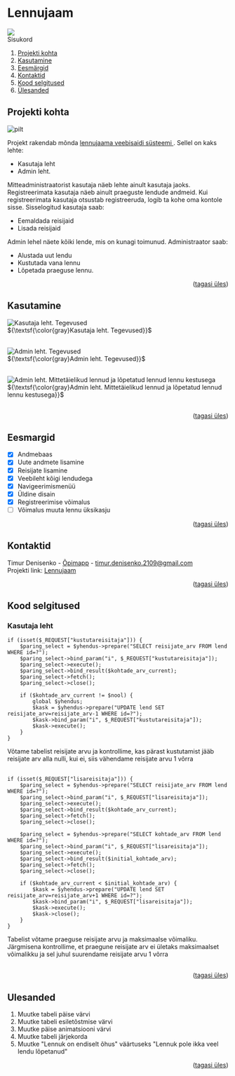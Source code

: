 # Lennujaam
<a name="readme-top"></a>
<div>
  <img src="https://eturbonews.com/cdn-cgi/image/width=1212,height=683,fit=crop,quality=80,format=auto,onerror=redirect,metadata=none/wp-content/uploads/2024/01/0-62-810x456.jpg">
</div>
<!-- SISUKORD -->
  <summary>Sisukord</summary>
  <ol>
    <li>
      <a href="#projekti-kohta">Projekti kohta</a>
    </li>
    <li>
      <a href="#kasutamine">Kasutamine</a>
    </li>
    <li>
      <a href="#eesmargid">Eesmärgid</a>
    </li>
    <li>
      <a href="#kontaktid">Kontaktid</a>
    </li>
    <li>
      <a href="#kood-selgitused">Kood selgitused</a>
    </li>
    <li>
      <a href="#ulesanded">Ülesanded</a>
    </li>
  </ol>


<!-- Projekti kohta -->
## Projekti kohta

![pilt](https://github.com/TimurDenisenko/lennujaam/assets/120181244/0c0c61b0-61ca-4d14-ae88-6926a4867617)

Projekt rakendab mõnda <a href="https://timurdenisenko22.thkit.ee/lennujaam/lennukasutaja.php">lennujaama veebisaidi süsteemi </a>. Sellel on kaks lehte:
* Kasutaja leht
* Admin leht.
  
Mitteadministraatorist kasutaja näeb lehte ainult kasutaja jaoks.
Registreerimata kasutaja näeb ainult praeguste lendude andmeid. Kui registreerimata kasutaja otsustab registreeruda, logib ta kohe oma kontole sisse.
Sisselogitud kasutaja saab:
* Eemaldada reisijaid 
* Lisada reisijaid
  
Admin lehel näete kõiki lende, mis on kunagi toimunud.
Administraator saab:
* Alustada uut lendu
* Kustutada vana lennu
* Lõpetada praeguse lennu.
<p align="right">(<a href="#readme-top">tagasi üles</a>)</p>


<!-- Kasutamine -->
## Kasutamine

![Kasutaja leht. Tegevused](https://github.com/TimurDenisenko/lennujaam/assets/120181244/82c1c64b-3686-4297-86f8-8c5b0291b408)
<br>
${\textsf{\color{gray}Kasutaja leht. Tegevused}}$
<br><br>

![Admin leht. Tegevused](https://github.com/TimurDenisenko/lennujaam/assets/120181244/a73eaaa8-71da-430b-b961-39bedcca1bed)
<br>
${\textsf{\color{gray}Admin leht. Tegevused}}$
<br><br>

![Admin leht. Mittetäielikud lennud ja lõpetatud lennud lennu kestusega](https://github.com/TimurDenisenko/lennujaam/assets/120181244/8c75d02b-5147-426f-8e1e-1c49300e3020)
<br>
${\textsf{\color{gray}Admin leht. Mittetäielikud lennud ja lõpetatud lennud lennu kestusega}}$
<br><br>
<p align="right">(<a href="#readme-top">tagasi üles</a>)</p>



<!-- Eesmärgid -->
## Eesmargid

- [x] Andmebaas
- [x] Uute andmete lisamine
- [x] Reisijate lisamine
- [x] Veebileht kõigi lendudega
- [x] Navigeerimismenüü
- [x] Üldine disain
- [x] Registreerimise võimalus
- [ ] Võimalus muuta lennu üksikasju

<p align="right">(<a href="#readme-top">tagasi üles</a>)</p>

<!-- Kontaktid -->
## Kontaktid

Timur Denisenko - <a href="https://timurdenisenko22.thkit.ee/wp/">Õpimapp</a> - timur.denisenko.2109@gmail.com
<br>
Projekti link: [Lennujaam](https://timurdenisenko22.thkit.ee/lennujaam/lennukasutaja.php)

<p align="right">(<a href="#readme-top">tagasi üles</a>)</p>

<!-- Kood selgitused -->
## Kood selgitused
### Kasutaja leht
```
if (isset($_REQUEST["kustutareisitaja"])) {
    $paring_select = $yhendus->prepare("SELECT reisijate_arv FROM lend WHERE id=?");
    $paring_select->bind_param("i", $_REQUEST["kustutareisitaja"]);
    $paring_select->execute();
    $paring_select->bind_result($kohtade_arv_current);
    $paring_select->fetch();
    $paring_select->close();

    if ($kohtade_arv_current != $nool) {
        global $yhendus;
        $kask = $yhendus->prepare("UPDATE lend SET reisijate_arv=reisijate_arv-1 WHERE id=?");
        $kask->bind_param("i", $_REQUEST["kustutareisitaja"]);
        $kask->execute();
    }
}
```
Võtame tabelist reisijate arvu ja kontrollime, kas pärast kustutamist jääb reisijate arv alla nulli, kui ei, siis vähendame reisijate arvu 1 võrra
<br><br>
```
if (isset($_REQUEST["lisareisitaja"])) {
    $paring_select = $yhendus->prepare("SELECT reisijate_arv FROM lend WHERE id=?");
    $paring_select->bind_param("i", $_REQUEST["lisareisitaja"]);
    $paring_select->execute();
    $paring_select->bind_result($kohtade_arv_current);
    $paring_select->fetch();
    $paring_select->close();

    $paring_select = $yhendus->prepare("SELECT kohtade_arv FROM lend WHERE id=?");
    $paring_select->bind_param("i", $_REQUEST["lisareisitaja"]);
    $paring_select->execute();
    $paring_select->bind_result($initial_kohtade_arv);
    $paring_select->fetch();
    $paring_select->close();

    if ($kohtade_arv_current < $initial_kohtade_arv) {
        $kask = $yhendus->prepare("UPDATE lend SET reisijate_arv=reisijate_arv+1 WHERE id=?");
        $kask->bind_param("i", $_REQUEST["lisareisitaja"]);
        $kask->execute();
        $kask->close();
    }
}
```
Tabelist võtame praeguse reisijate arvu ja maksimaalse võimaliku. Järgmisena kontrollime, et praegune reisijate arv ei ületaks maksimaalset võimalikku ja sel juhul suurendame reisijate arvu 1 võrra
<br><br>
<p align="right">(<a href="#readme-top">tagasi üles</a>)</p>

<!-- Ülesanded -->
## Ulesanded

  <ol>
    <li>
      Muutke tabeli päise värvi
    </li>
    <li>
      Muutke tabeli esiletõstmise värvi
    </li>
    <li>
      Muutke päise animatsiooni värvi
    </li>
    <li>
      Muutke tabeli järjekorda
    </li>
    <li>
      Muutke "Lennuk on endiselt õhus" väärtuseks "Lennuk pole ikka veel lendu lõpetanud"
    </li>
  </ol>
  <p align="right">(<a href="#readme-top">tagasi üles</a>)</p>
